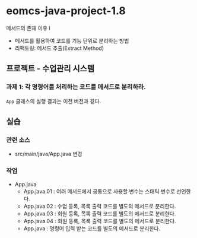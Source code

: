 # eomcs-java-project-1.8

메서드의 존재 이유 I

- 메서드를 활용하여 코드를 기능 단위로 분리하는 방법
- 리팩토링: 메서드 추출(Extract Method)

## 프로젝트 - 수업관리 시스템  

### 과제 1: 각 명령어를 처리하는 코드를 메서드로 분리하라. 

`App` 클래스의 실행 결과는 이전 버전과 같다.

## 실습

### 관련 소스 

- src/main/java/App.java 변경

### 작업

- App.java
    - App.java.01 : 여러 메서드에서 공통으로 사용할 변수는 스태틱 변수로 선언한다.
    - App.java.02 : 수업 등록, 목록 출력 코드를 별도의 메서드로 분리한다.
    - App.java.03 : 회원 등록, 목록 출력 코드를 별도의 메서드로 분리한다.
    - App.java.04 : 회원 등록, 목록 출력 코드를 별도의 메서드로 분리한다.
    - App.java : 명령어 입력 받는 코드를 별도의 메서드로 분리한다.
